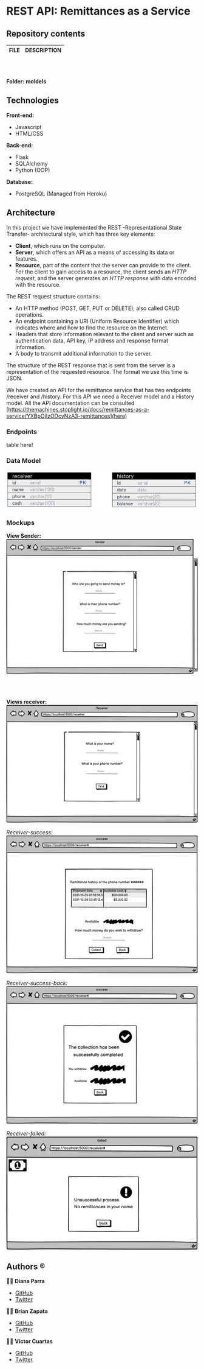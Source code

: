 # REST API: Remittances as a Service

## Repository contents

| FILE | DESCRIPTION |
| ---- | ----------- |

<br></br>

**Folder: moldels**

## Technologies

**Front-end:**

- Javascript
- HTML/CSS

**Back-end:**

- Flask
- SQLAlchemy
- Python (OOP)

**Database:**

- PostgreSQL (Managed from Heroku)

## Architecture

In this project we have implemented the REST -Representational State Transfer- architectural style, which has three key elements:

- **Client**, which runs on the computer.
- **Server**, which offers an API as a means of accessing its data or features.
- **Resource**, part of the content that the server can provide to the client. For the client to gain access to a resource, the client sends an _HTTP request_, and the server generates an _HTTP response_ with data encoded with the resource.

The REST request structure contains:

- An HTTP method (POST, GET, PUT or DELETE), also called CRUD operations.
- An endpoint containing a URI (Uniform Resource Identifier) which indicates where and how to find the resource on the Internet.
- Headers that store information relevant to the client and server such as authentication data, API key, IP address and response format information.
- A body to transmit additional information to the server.

The structure of the REST response that is sent from the server is a representation of the requested resource. The format we use this time is JSON.

We have created an API for the remittance service that has two endpoints /receiver and /history. For this API we need a Receiver model and a History model. All the API documentation can be consulted [https://themachines.stoplight.io/docs/remittances-as-a-service/YXBpOjIzODcyNzA3-remittances](here)

### Endpoints

table here!

### Data Model

![Data_Model](img/data_model.png)

### Mockups

**View Sender:**
![sender](img/sender.png)

<br></br>

**Views receiver:**
![receiver](img/receiver.png)

_Receiver-success:_
![receiver-success](img/receiver-success.png)

*Receiver-success-back:*
![receiver-success-back](img/success-return.png)

*Receiver-failed:*
![receiver-failed](img/receiver-failed.png)

## Authors :registered:
:woman_technologist: **Diana Parra**
* [GitHub](https://github.com/dianaparr)
* [Twitter](https://twitter.com/dianaparra017)

:man_technologist: **Brian Zapata**
* [GitHub](https://github.com/brian-1989)
* [Twitter](https://twitter.com/BrianZa03390210)

:man_technologist: **Victor Cuartas**
* [GitHub](https://github.com/vicuartas230/)
* [Twitter](https://twitter.com/vicuartas230)
